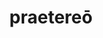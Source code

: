 ---
title: praetereō
meaning: to go past
ch: fifteen
pos: verb
inf: praeterīre
secondppstem: praeterīre
conjugation: irregular
six: y
---